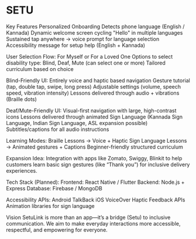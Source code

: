 # SETU
Key Features
Personalized Onboarding
Detects phone language (English / Kannada)
Dynamic welcome screen cycling "Hello" in multiple languages
Sustained tap anywhere → voice prompt for language selection
Accessibility message for setup help (English + Kannada)

User Selection Flow:
For Myself or For a Loved One
Options to select disability type: Blind, Deaf, Mute (can select one or more)
Tailored curriculum based on choice

Blind-Friendly UI:
Entirely voice and haptic based navigation
Gesture tutorial (tap, double tap, swipe, long press)
Adjustable settings (volume, speech speed, vibration intensity)
Lessons delivered through audio + vibrations (Braille dots)

Deaf/Mute-Friendly UI:
Visual-first navigation with large, high-contrast icons
Lessons delivered through animated Sign Language (Kannada Sign Language, Indian Sign Language, ASL expansion possible)
Subtitles/captions for all audio instructions

Learning Modes:
Braille Lessons → Voice + Haptic
Sign Language Lessons → Animated gestures + Captions
Beginner-friendly structured curriculum

Expansion Idea:
Integration with apps like Zomato, Swiggy, Blinkit to help customers learn basic sign gestures (like “Thank you”) for inclusive delivery experiences.

Tech Stack (Planned):
Frontend: React Native / Flutter
Backend: Node.js + Express
Database: Firebase / MongoDB

Accessibility APIs:
Android TalkBack
iOS VoiceOver
Haptic Feedback APIs
Animation libraries for sign language

Vision
SetuLink is more than an app—it’s a bridge (Setu) to inclusive communication.
We aim to make everyday interactions more accessible, respectful, and empowering for everyone.

